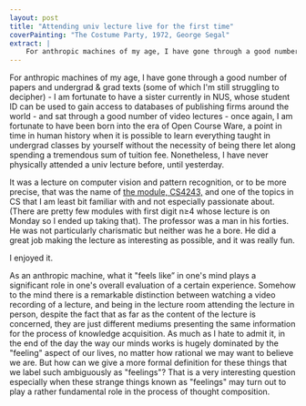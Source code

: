 ```yaml
---
layout: post
title: "Attending univ lecture live for the first time"
coverPainting: "The Costume Party, 1972, George Segal"
extract: |
    For anthropic machines of my age, I have gone through a good number of papers and undergrad & grad texts, (some of which I'm still struggling to decipher) - I am fortunate to have a sister currently in NUS, whose student ID can be used to gain access to databases of publishing firms around the world - and sat through a good number of video lectures - once again, I am fortunate to have been born into the era of Open Course Ware, a point in time in human history when it is possible to learn everything taught in undergrad classes by yourself without the necessity of spending a tremendous sum of money. Nonetheless, I have never physically attended a univ lecture before, until yesterday. It was a lecture on computer vision and pattern recognition, or to be more precise, that was the name of the module, CS4243, and one of the topics in CS that I am least bit familiar with and not especially passionate about. (There are pretty few modules with first digit n &ge;4 whose lecture is on Monday so I ended up taking that). The professor was a man in his forties. He was not particularly charismatic but neither was he a bore. He did a great job making the lecture as interesting as possible, and it was really fun.
---
```


For anthropic machines of my age, I have gone through a good number of papers and undergrad & grad texts (some of which I'm still struggling to decipher) - I am fortunate to have a sister currently in NUS, whose student ID can be used to gain access to databases of publishing firms around the world - and sat through a good number of video lectures - once again, I am fortunate to have been born into the era of Open Course Ware, a point in time in human history when it is possible to learn everything taught in undergrad classes by yourself without the necessity of being there let along spending a tremendous sum of tuition fee. Nonetheless, I have never physically attended a univ lecture before, until yesterday.

It was a lecture on computer vision and pattern recognition, or to be more precise, that was the name of [the module, CS4243,](http://www.comp.nus.edu.sg/~cs4243/) and one of the topics in CS that I am least bit familiar with and not especially passionate about. (There are pretty few modules with first digit n&ge;4 whose lecture is on Monday so I ended up taking that). The professor was a man in his forties. He was not particularly charismatic but neither was he a bore. He did a great job making the lecture as interesting as possible, and it was really fun.

I enjoyed it.

As an anthropic machine, what it "feels like” in one's mind plays a significant role in one's overall evaluation of a certain experience. Somehow to the mind there is a remarkable distinction between watching a video recording of a lecture, and being in the lecture room attending the lecture in person, despite the fact that as far as the content of the lecture is concerned, they are just different mediums presenting the same information for the process of knowledge acquisition. As much as I hate to admit it, in the end of the day the way our minds works is hugely dominated by the "feeling" aspect of our lives, no matter how rational we may want to believe we are. But how can we give a more formal definition for these things that we label such ambiguously as "feelings"? That is a very interesting question especially when these strange things known as "feelings" may turn out to play a rather fundamental role in the process of thought composition.
